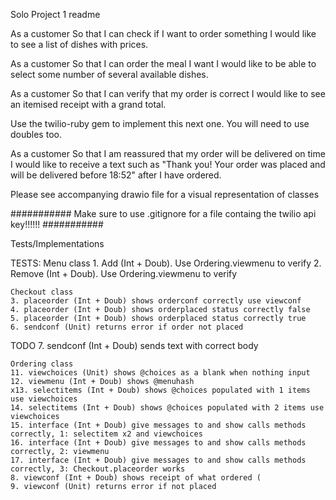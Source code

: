 Solo Project 1 readme

As a customer
So that I can check if I want to order something
I would like to see a list of dishes with prices.

As a customer
So that I can order the meal I want
I would like to be able to select some number of several available dishes.

As a customer
So that I can verify that my order is correct
I would like to see an itemised receipt with a grand total.

Use the twilio-ruby gem to implement this next one. You will need to use doubles too.

As a customer
So that I am reassured that my order will be delivered on time
I would like to receive a text such as "Thank you! Your order was placed and will be delivered before 18:52" after I have ordered.

Please see accompanying drawio file for a visual representation of classes


###########
Make sure to use .gitignore for a file containg the twilio api key!!!!!!
###########

Tests/Implementations


TESTS: 
    Menu class
    1. Add (Int + Doub). Use Ordering.viewmenu to verify
    2. Remove (Int + Doub). Use Ordering.viewmenu to verify

    Checkout class
    3. placeorder (Int + Doub) shows orderconf correctly use viewconf
    4. placeorder (Int + Doub) shows orderplaced status correctly false
    5. placeorder (Int + Doub) shows orderplaced status correctly true
    6. sendconf (Unit) returns error if order not placed
   TODO 7. sendconf (Int + Doub) sends text with correct body

    Ordering class
    11. viewchoices (Unit) shows @choices as a blank when nothing input
    12. viewmenu (Int + Doub) shows @menuhash
    x13. selectitems (Int + Doub) shows @choices populated with 1 items use viewchoices
    14. selectitems (Int + Doub) shows @choices populated with 2 items use viewchoices
    15. interface (Int + Doub) give messages to and show calls methods correctly, 1: selectitem x2 and viewchoices
    16. interface (Int + Doub) give messages to and show calls methods correctly, 2: viewmenu
    17. interface (Int + Doub) give messages to and show calls methods correctly, 3: Checkout.placeorder works
    8. viewconf (Int + Doub) shows receipt of what ordered (
    9. viewconf (Unit) returns error if not placed






